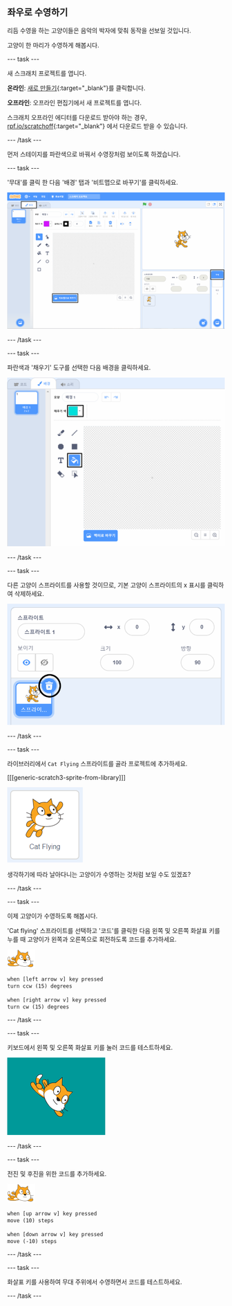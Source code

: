 ## 좌우로 수영하기

리듬 수영을 하는 고양이들은 음악의 박자에 맞춰 동작을 선보일 것입니다.

고양이 한 마리가 수영하게 해봅시다.

--- task ---

새 스크래치 프로젝트를 엽니다.

**온라인**: [새로 만들기](http://rpf.io/scratchnew){:target="_blank"}를 클릭합니다.

**오프라인**: 오프라인 편집기에서 새 프로젝트를 엽니다.

스크래치 오프라인 에디터를 다운로드 받아야 하는 경우, [rpf.io/scratchoff](http://rpf.io/scratchoff){:target="_blank"} 에서 다운로드 받을 수 있습니다.

--- /task ---

먼저 스테이지를 파란색으로 바꿔서 수영장처럼 보이도록 하겠습니다.

--- task ---

'무대'를 클릭 한 다음 '배경' 탭과 '비트맵으로 바꾸기'를 클릭하세요.

![무대, 배경이 있는 스크래치 화면 및 비트맵으로 바꾸기 버튼(강조 표시됨)](images/swim-select-backdrop.png)

--- /task ---

--- task ---

파란색과 '채우기' 도구를 선택한 다음 배경을 클릭하세요.

![배경 탭 및 채우기 도구가 선택된 모습](images/swim-fill.png)

--- /task ---

--- task ---

다른 고양이 스프라이트를 사용할 것이므로, 기본 고양이 스프라이트의 x 표시를 클릭하여 삭제하세요.

![삭제 메뉴가 선택된 모습](images/swim-delete.png)

--- /task ---

--- task ---

라이브러리에서 `Cat Flying` 스프라이트를 골라 프로젝트에 추가하세요.

[[[generic-scratch3-sprite-from-library]]]

![Cat Flying 스프라이트(강조 표시됨)](images/swim-sprite.png)

생각하기에 따라 날아다니는 고양이가 수영하는 것처럼 보일 수도 있겠죠?

--- /task ---

--- task ---

이제 고양이가 수영하도록 해봅시다.

'Cat flying' 스프라이트를 선택하고 '코드'를 클릭한 다음 왼쪽 및 오른쪽 화살표 키를 누를 때 고양이가 왼쪽과 오른쪽으로 회전하도록 코드를 추가하세요.

![수영하는 고양이 스프라이트](images/swimmer-sprite.png)

```blocks3
when [left arrow v] key pressed
turn ccw (15) degrees

when [right arrow v] key pressed
turn cw (15) degrees
```

--- /task ---

--- task ---

키보드에서 왼쪽 및 오른쪽 화살표 키를 눌러 코드를 테스트하세요.

![오른쪽으로 회전된 고양이 스프라이트](images/swim-right.png)

--- /task ---

--- task ---

전진 및 후진을 위한 코드를 추가하세요.

![수영하는 고양이 스프라이트](images/swimmer-sprite.png)

```blocks3
when [up arrow v] key pressed
move (10) steps

when [down arrow v] key pressed
move (-10) steps 
```

--- /task ---

--- task ---

화살표 키를 사용하여 무대 주위에서 수영하면서 코드를 테스트하세요.

--- /task ---
